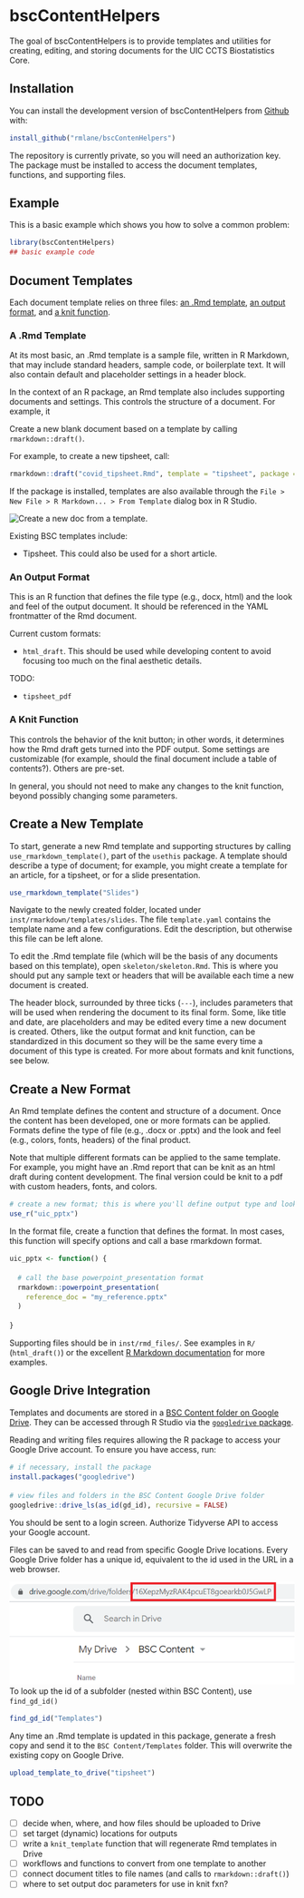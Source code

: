 
<!-- README.md is generated from README.Rmd. Please edit that file -->

# bscContentHelpers

<!-- badges: start -->
<!-- badges: end -->

The goal of bscContentHelpers is to provide templates and utilities for
creating, editing, and storing documents for the UIC CCTS Biostatistics
Core.

## Installation

You can install the development version of bscContentHelpers from
[Github](https://github.com/) with:

``` r
install_github("rmlane/bscContenHelpers")
```

The repository is currently private, so you will need an authorization
key. The package must be installed to access the document templates,
functions, and supporting files.

## Example

This is a basic example which shows you how to solve a common problem:

``` r
library(bscContentHelpers)
## basic example code
```

## Document Templates

Each document template relies on three files: [an .Rmd
template](#rmd-template), [an output format](#output-format), and [a
knit function](#knit-function).

### A .Rmd Template

At its most basic, an .Rmd template is a sample file, written in R
Markdown, that may include standard headers, sample code, or boilerplate
text. It will also contain default and placeholder settings in a header
block.

In the context of an R package, an Rmd template also includes supporting
documents and settings. This controls the structure of a document. For
example, it

Create a new blank document based on a template by calling
`rmarkdown::draft()`.

For example, to create a new tipsheet, call:

``` r
rmarkdown::draft("covid_tipsheet.Rmd", template = "tipsheet", package = "bscContentHelpers")
```

If the package is installed, templates are also available through the
`File > New File > R Markdown... > From Template` dialog box in R
Studio.

![Create a new doc from a
template.](man/figures/new_doc_from_template.png)

Existing BSC templates include:

-   Tipsheet. This could also be used for a short article.

### An Output Format

This is an R function that defines the file type (e.g., docx, html) and
the look and feel of the output document. It should be referenced in the
YAML frontmatter of the Rmd document.

Current custom formats:

-   `html_draft`. This should be used while developing content to avoid
    focusing too much on the final aesthetic details.

TODO:

-   `tipsheet_pdf`

### A Knit Function

This controls the behavior of the knit button; in other words, it
determines how the Rmd draft gets turned into the PDF output. Some
settings are customizable (for example, should the final document
include a table of contents?). Others are pre-set.

In general, you should not need to make any changes to the knit
function, beyond possibly changing some parameters.

## Create a New Template

To start, generate a new Rmd template and supporting structures by
calling `use_rmarkdown_template()`, part of the `usethis` package. A
template should describe a type of document; for example, you might
create a template for an article, for a tipsheet, or for a slide
presentation.

``` r
use_rmarkdown_template("Slides")
```

Navigate to the newly created folder, located under
`inst/rmarkdown/templates/slides`. The file `template.yaml` contains the
template name and a few configurations. Edit the description, but
otherwise this file can be left alone.

To edit the .Rmd template file (which will be the basis of any documents
based on this template), open `skeleton/skeleton.Rmd`. This is where you
should put any sample text or headers that will be available each time a
new document is created.

The header block, surrounded by three ticks (`---`), includes parameters
that will be used when rendering the document to its final form. Some,
like title and date, are placeholders and may be edited every time a new
document is created. Others, like the output format and knit function,
can be standardized in this document so they will be the same every time
a document of this type is created. For more about formats and knit
functions, see below.

## Create a New Format

An Rmd template defines the content and structure of a document. Once
the content has been developed, one or more formats can be applied.
Formats define the type of file (e.g., .docx or .pptx) and the look and
feel (e.g., colors, fonts, headers) of the final product.

Note that multiple different formats can be applied to the same
template. For example, you might have an .Rmd report that can be knit as
an html draft during content development. The final version could be
knit to a pdf with custom headers, fonts, and colors.

``` r
# create a new format; this is where you'll define output type and look & feel 
use_r("uic_pptx")
```

In the format file, create a function that defines the format. In most
cases, this function will specify options and call a base rmarkdown
format.

``` r
uic_pptx <- function() {
 
  # call the base powerpoint_presentation format
  rmarkdown::powerpoint_presentation(
    reference_doc = "my_reference.pptx"
  )
   
}
```

Supporting files should be in `inst/rmd_files/`. See examples in `R/`
(`html_draft()`) or the excellent [R Markdown
documentation](https://bookdown.org/yihui/rmarkdown/) for more examples.

## Google Drive Integration

Templates and documents are stored in a [BSC Content folder on Google
Drive](https://drive.google.com/drive/folders/16XepzMyzRAK4pcuET8goearkb0J5GwLP).
They can be accessed through R Studio via the [`googledrive`
package](https://googledrive.tidyverse.org/).

Reading and writing files requires allowing the R package to access your
Google Drive account. To ensure you have access, run:

``` r
# if necessary, install the package
install.packages("googledrive")

# view files and folders in the BSC Content Google Drive folder
googledrive::drive_ls(as_id(gd_id), recursive = FALSE)
```

You should be sent to a login screen. Authorize Tidyverse API to access
your Google account.

Files can be saved to and read from specific Google Drive locations.
Every Google Drive folder has a unique id, equivalent to the id used in
the URL in a web browser.

![Google Drive folder id](man/figures/gd_id.png) To look up the id of a
subfolder (nested within BSC Content), use `find_gd_id()`

``` r
find_gd_id("Templates")
```

Any time an .Rmd template is updated in this package, generate a fresh
copy and send it to the `BSC Content/Templates` folder. This will
overwrite the existing copy on Google Drive.

``` r
upload_template_to_drive("tipsheet")
```

## TODO

-   [ ] decide when, where, and how files should be uploaded to Drive
-   [ ] set target (dynamic) locations for outputs
-   [ ] write a `knit_template` function that will regenerate Rmd
    templates in Drive
-   [ ] workflows and functions to convert from one template to another
-   [ ] connect document titles to file names (and calls to
    `rmarkdown::draft()`)
-   [ ] where to set output doc parameters for use in knit fxn?

